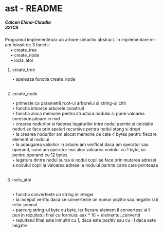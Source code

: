 # ast - README #
<h5>Calcan Elena-Claudia <br/>
321CA</h5>

Programul implementeaza un arbore sintactic abstract.
In implementare m-am folosit de 3 functii: <br/>
&emsp;       	• create_tree <br/>
&emsp;		• create_node <br/>
&emsp;		• iocla_atoi <br/>
         
1. create_tree <br/>
	
	‣ apeleaza functia create_node <br/><br/>

2. create_node <br/>

	‣ primeste ca parametrii root-ul arborelui si string-ul citit <br/>
	‣ functia intoarce arborele construit <br/>
	‣ functia aloca memorie pentru structura nodului si pune valoarea  
	corespunzatoare in nod <br/>
	‣ crearea nodurilor si facerea legaturilor intre nodul parinte si celelalte
	noduri se face prin apeluri recursive pentru nodul stang si drept <br/>
	‣ la crearea nodurilor am alocat memorie de cate 4 bytes pentru fiecare
	element al nodului <br/>
	‣ la adaugarea valorilor in arbore am verificat daca am operator sau operand,
	cand am operator mai aloc valoarea nodului cu 1 byte, iar pentru operand 
	cu 12 bytes <br/>
	‣ legatura dintre nodul sursa si nodul copil se face prin mutarea adresei a
	nodului copil la valoarea adresei a nodului parinte catre care pointeaza <br/><br/> 

3. iocla_atoi <br/><br/>

	‣ functia converteste un string in integer <br/>
	‣ la inceput verific daca se converteste un numar pozitiv sau negativ si ii
	retin semnul <br/>
	‣ parcurg string-ul byte cu byte, iar fiecare element il convertesc si il
	pun in rezultatul final cu formula: eax * 10 + elementul_convertit <br/>
	‣ rezultatul final este inmultit cu 1, daca este pozitiv sau cu -1 daca 
	este negativ <br/>
	
